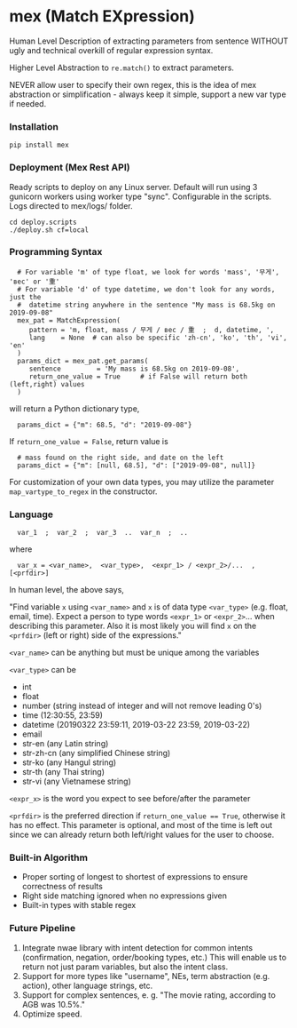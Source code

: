 # mex (Match EXpression)

Human Level Description of extracting parameters from sentence WITHOUT
ugly and technical overkill of regular expression syntax.

Higher Level Abstraction to ```re.match()``` to extract parameters.

NEVER allow user to specify their own regex, this is the idea of mex
abstraction or simplification - always keep it simple, support a new
var type if needed.

### Installation

```pip install mex```

### Deployment (Mex Rest API)

Ready scripts to deploy on any Linux server. Default will run using 3
gunicorn workers using worker type "sync". Configurable in the scripts.
Logs directed to mex/logs/ folder.

```
cd deploy.scripts
./deploy.sh cf=local
```

### Programming Syntax

```
  # For variable 'm' of type float, we look for words 'mass', '무게', 'вес' or '重'
  # For variable 'd' of type datetime, we don't look for any words, just the
  #  datetime string anywhere in the sentence "My mass is 68.5kg on 2019-09-08"
  mex_pat = MatchExpression(
     pattern = 'm, float, mass / 무게 / вес / 重  ;  d, datetime, ',
     lang    = None  # can also be specific 'zh-cn', 'ko', 'th', 'vi', 'en'
  )
  params_dict = mex_pat.get_params(
     sentence         = 'My mass is 68.5kg on 2019-09-08',
     return_one_value = True     # if False will return both (left,right) values
  )
```

will return a Python dictionary type,

```
  params_dict = {"m": 68.5, "d": "2019-09-08"}
```

If ```return_one_value = False```, return value is

```
  # mass found on the right side, and date on the left
  params_dict = {"m": [null, 68.5], "d": ["2019-09-08", null]}
```

For customization of your own data types, you may utilize the parameter
```map_vartype_to_regex``` in the constructor.


### Language
```
  var_1  ;  var_2  ;  var_3  ..  var_n  ;  ..
```
where
```
  var_x = <var_name>,  <var_type>,  <expr_1> / <expr_2>/...  , [<prfdir>]
```
In human level, the above says,

  "Find variable ```x``` using ```<var_name>``` and ```x``` is of data
  type ```<var_type>``` (e.g. float, email, time).
  Expect a person to type words ```<expr_1>``` or ```<expr_2>```...
  when describing this parameter.
  Also it is most likely you will find ```x``` on the ```<prfdir>```
  (left or right) side of the expressions."

```<var_name>```
  can be anything but must be unique among the variables

```<var_type>```
  can be
   - int
   - float
   - number (string instead of integer and will not remove leading 0's)
   - time (12:30:55, 23:59)
   - datetime (20190322 23:59:11, 2019-03-22 23:59, 2019-03-22)
   - email
   - str-en (any Latin string)
   - str-zh-cn (any simplified Chinese string)
   - str-ko (any Hangul string)
   - str-th (any Thai string)
   - str-vi (any Vietnamese string)
   
```<expr_x>```
  is the word you expect to see before/after the parameter

```<prfdir>```
  is the preferred direction if ```return_one_value == True```, otherwise it
  has no effect.
  This parameter is optional, and most of the time is left out since we
  can already return both left/right values for the user to choose.


### Built-in Algorithm

  - Proper sorting of longest to shortest of expressions to ensure
    correctness of results
  - Right side matching ignored when no expressions given
  - Built-in types with stable regex


### Future Pipeline

  1. Integrate nwae library with intent detection for common intents (confirmation, negation, order/booking types, etc.)
     This will enable us to return not just param variables, but also the intent class. 
  2. Support for more types like "username", NEs, term abstraction (e.g. action), other language strings, etc.
  3. Support for complex sentences, e. g. "The movie rating, according to AGB was 10.5%."
  4. Optimize speed.


